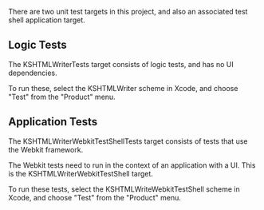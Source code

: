 There are two unit test targets in this project, and also an associated test shell application target.

Logic Tests
-----------

The KSHTMLWriterTests target consists of logic tests, and has no UI dependencies. 

To run these, select the KSHTMLWriter scheme in Xcode, and choose "Test" from the "Product" menu.


Application Tests
-----------------

The KSHTMLWriterWebkitTestShellTests target consists of tests that use the Webkit framework. 

The Webkit tests need to run in the context of an application with a UI. This is the KSHTMLWriterWebkitTestShell target.

To run these tests, select the KSHTMLWriteWebkitTestShell scheme in Xcode, and choose "Test" from the "Product" menu.

